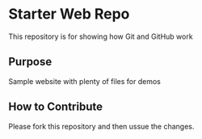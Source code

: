 # Starter Web Repo

This repository is for showing how Git and GitHub work

## Purpose

Sample website with plenty of files for demos

## How to Contribute
Please fork this repository and then ussue the changes.